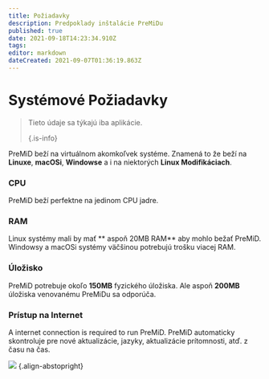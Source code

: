 ```yaml
---
title: Požiadavky
description: Predpoklady inštalácie PreMiDu
published: true
date: 2021-09-18T14:23:34.910Z
tags: 
editor: markdown
dateCreated: 2021-09-07T01:36:19.863Z
---
```


# Systémové Požiadavky

> Tieto údaje sa týkajú iba aplikácie. 
> 
> {.is-info}

PreMiD beží na virtuálnom akomkoľvek systéme. Znamená to že beží na **Linuxe**, **macOSi**, **Windowse** a i na niektorých **Linux Modifikáciach**.

### CPU
PreMiD beží perfektne na jedinom CPU jadre.

### RAM
Linux systémy mali by mať ** aspoň 20MB RAM** aby mohlo bežať PreMiD. Windowsy a macOSi systémy väčšinou potrebujú trošku viacej RAM.

### Úložisko
PreMiD potrebuje okoľo **150MB** fyzického úložiska. Ale aspoň **200MB** úložiska venovanému PreMiDu sa odporúča.

### Prístup na Internet
A internet connection is required to run PreMiD. PreMiD automaticky skontroluje pre nové aktualizácie, jazyky, aktualizácie prítomnosti, atď. z času na čas.

![](https://a.icons8.com/ViUXyjOj/f4tFww/svg.svg) {.align-abstopright}